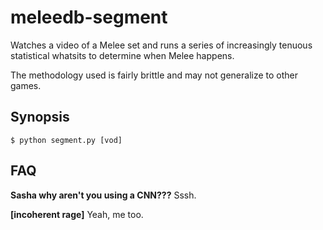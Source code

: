 # meleedb-segment

Watches a video of a Melee set and runs a series of increasingly tenuous
statistical whatsits to determine when Melee happens.

The methodology used is fairly brittle and may not generalize to other games.

## Synopsis
```
$ python segment.py [vod]
```

## FAQ

**Sasha why aren't you using a CNN???**
Sssh.

**[incoherent rage]**
Yeah, me too.
